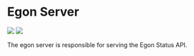 # Egon Server

[![](https://app.codacy.com/project/badge/Grade/c413160180b84c6ebef624272bb5143c)](https://app.codacy.com/gh/Egon-Framework/status-api-server/dashboard)
[![](https://app.codacy.com/project/badge/Coverage/c413160180b84c6ebef624272bb5143c)](https://app.codacy.com/gh/Egon-Framework/status-api-server/dashboard)

The egon server is responsible for serving the Egon Status API.
